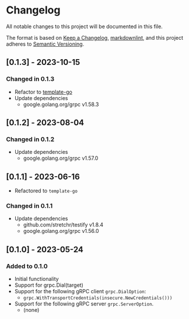 # Changelog

All notable changes to this project will be documented in this file.

The format is based on [Keep a Changelog](https://keepachangelog.com/en/1.0.0/),
[markdownlint](https://dlaa.me/markdownlint/),
and this project adheres to [Semantic Versioning](https://semver.org/spec/v2.0.0.html).

## [0.1.3] - 2023-10-15

### Changed in 0.1.3

- Refactor to [template-go](https://github.com/senzing-garage/template-go)
- Update dependencies
  - google.golang.org/grpc v1.58.3

## [0.1.2] - 2023-08-04

### Changed in 0.1.2

- Update dependencies
  - google.golang.org/grpc v1.57.0

## [0.1.1] - 2023-06-16

- Refactored to `template-go`

### Changed in 0.1.1

- Update dependencies
  - github.com/stretchr/testify v1.8.4
  - google.golang.org/grpc v1.56.0

## [0.1.0] - 2023-05-24

### Added to 0.1.0

- Initial functionality
- Support for grpc.Dial(target)
- Support for the following gRPC client `grpc.DialOption`:
  - `grpc.WithTransportCredentials(insecure.NewCredentials()))`
- Support for the following gRPC server `grpc.ServerOption`.
  - (none)
